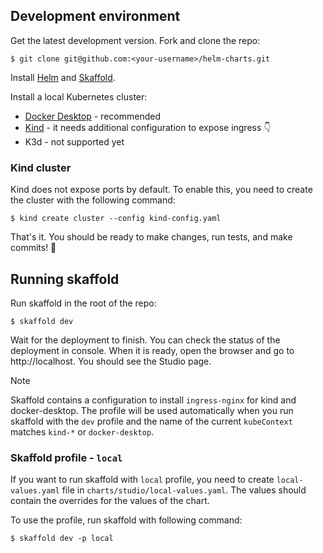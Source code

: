 ## Development environment

Get the latest development version. Fork and clone the repo:

```cli
$ git clone git@github.com:<your-username>/helm-charts.git
```
Install [Helm](https://helm.sh/docs/intro/install/) and [Skaffold](https://skaffold.dev/docs/install/).

Install a local Kubernetes cluster:
- [Docker Desktop](https://docs.docker.com/desktop/kubernetes/) - recommended
- [Kind](https://kind.sigs.k8s.io/docs/user/configuration/) - it needs additional configuration 
   to expose ingress 👇
- K3d - not supported yet


### Kind cluster
Kind does not expose ports by default. To enable this, you need to create the cluster with
the following command:

```cli
$ kind create cluster --config kind-config.yaml
```

That's it. You should be ready to make changes, run tests, and make commits! 🎉

## Running skaffold
Run skaffold in the root of the repo:

```cli
$ skaffold dev
```
Wait for the deployment to finish. You can check the status of the deployment in console.
When it is ready, open the browser and go to http://localhost. You should see the Studio page.

> [!NOTE]
> Skaffold contains a configuration to install `ingress-nginx` for kind and
> docker-desktop. The profile will be used automatically when you run skaffold with the `dev` profile
> and the name of the current `kubeContext` matches `kind-*` or `docker-desktop`.

### Skaffold profile - `local`

If you want to run skaffold with `local` profile, you need to create `local-values.yaml` file in
`charts/studio/local-values.yaml`. The values should contain the overrides for the values of the
chart. 

To use the profile, run skaffold with following command:

```cli
$ skaffold dev -p local
```
